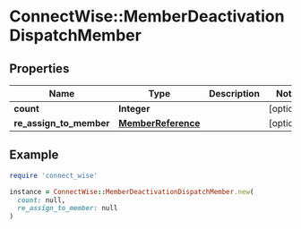 # ConnectWise::MemberDeactivationDispatchMember

## Properties

| Name | Type | Description | Notes |
| ---- | ---- | ----------- | ----- |
| **count** | **Integer** |  | [optional] |
| **re_assign_to_member** | [**MemberReference**](MemberReference.md) |  | [optional] |

## Example

```ruby
require 'connect_wise'

instance = ConnectWise::MemberDeactivationDispatchMember.new(
  count: null,
  re_assign_to_member: null
)
```

